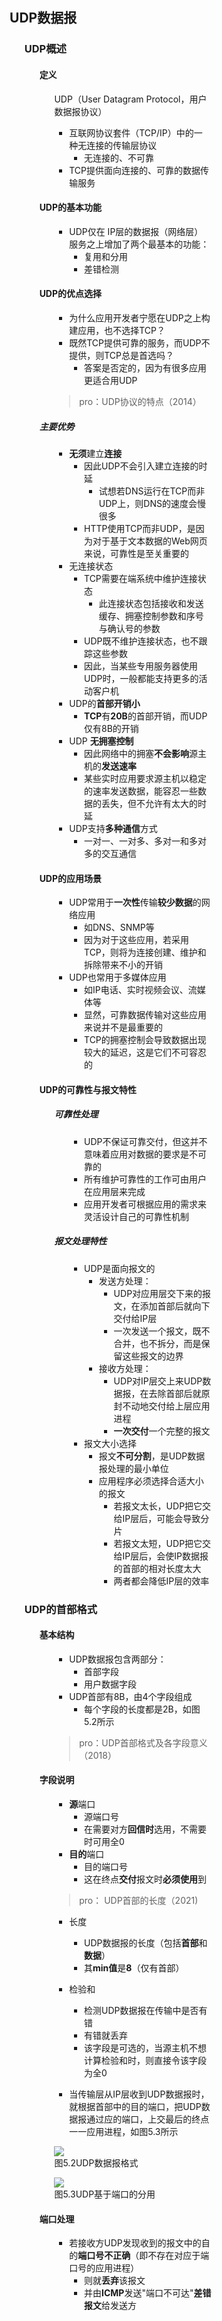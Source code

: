 <div style="float: left; width: 64%; padding: 1%;">

## UDP数据报  

<ul>

### UDP概述  

<ul>

#### 定义

<ul>

UDP（User Datagram Protocol，用户数据报协议）
- 互联网协议套件（TCP/IP）中的一种无连接的传输层协议
  - 无连接的、不可靠
- TCP提供面向连接的、可靠的数据传输服务

</ul>

#### UDP的基本功能

<ul>

- UDP仅在 IP层的数据报（网络层） 服务之上增加了两个最基本的功能：
  - 复用和分用
  - 差错检测

</ul>

#### UDP的优点选择

<ul>

- 为什么应用开发者宁愿在UDP之上构建应用，也不选择TCP？
- 既然TCP提供可靠的服务，而UDP不提供，则TCP总是首选吗？
  - 答案是否定的，因为有很多应用更适合用UDP

> pro：UDP协议的特点（2014）

</ul>

##### 主要优势

<ul>

- **无须**建立**连接**
  - 因此UDP不会引入建立连接的时延
    - 试想若DNS运行在TCP而非UDP上，则DNS的速度会慢很多
  - HTTP使用TCP而非UDP，是因为对于基于文本数据的Web网页来说，可靠性是至关重要的
- 无连接状态
  - TCP需要在端系统中维护连接状态
    - 此连接状态包括接收和发送缓存、拥塞控制参数和序号与确认号的参数
  - UDP既不维护连接状态，也不跟踪这些参数
  - 因此，当某些专用服务器使用UDP时，一般都能支持更多的活动客户机
- UDP的**首部开销小**
  - **TCP**有**20B**的首部开销，而UDP仅有8B的开销
- UDP **无拥塞控制**
  - 因此网络中的拥塞**不会影响**源主机的**发送速率**
  - 某些实时应用要求源主机以稳定的速率发送数据，能容忍一些数据的丢失，但不允许有太大的时延
- UDP支持**多种通信**方式
  - 一对一、一对多、多对一和多对多的交互通信

</ul>

#### UDP的应用场景

<ul>

- UDP常用于**一次性**传输**较少数据**的网络应用
  - 如DNS、SNMP等
  - 因为对于这些应用，若采用TCP，则将为连接创建、维护和拆除带来不小的开销
- UDP也常用于多媒体应用
  - 如IP电话、实时视频会议、流媒体等
  - 显然，可靠数据传输对这些应用来说并不是最重要的
  - TCP的拥塞控制会导致数据出现较大的延迟，这是它们不可容忍的

</ul>

#### UDP的可靠性与报文特性

<ul>

##### 可靠性处理

<ul>

- UDP不保证可靠交付，但这并不意味着应用对数据的要求是不可靠的
- 所有维护可靠性的工作可由用户在应用层来完成
- 应用开发者可根据应用的需求来灵活设计自己的可靠性机制

</ul>

##### 报文处理特性

<ul>

- UDP是面向报文的
  - 发送方处理：
    - UDP对应用层交下来的报文，在添加首部后就向下交付给IP层
    - 一次发送一个报文，既不合并，也不拆分，而是保留这些报文的边界
  - 接收方处理：
    - UDP对IP层交上来UDP数据报，在去除首部后就原封不动地交付给上层应用进程
    - **一次交付**一个完整的报文
- 报文大小选择
  - 报文**不可分割**，是UDP数据报处理的最小单位
  - 应用程序必须选择合适大小的报文
    - 若报文太长，UDP把它交给IP层后，可能会导致分片
    - 若报文太短，UDP把它交给IP层后，会使IP数据报的首部的相对长度太大
    - 两者都会降低IP层的效率

</ul>

</ul>

</ul>

### UDP的首部格式  

<ul>

#### 基本结构

<ul>

- UDP数据报包含两部分：
  - 首部字段
  - 用户数据字段
- UDP首部有8B，由4个字段组成
  - 每个字段的长度都是2B，如图5.2所示

> pro：UDP首部格式及各字段意义（2018）

</ul>

#### 字段说明

<ul>

- **源**端口
  - 源端口号
  - 在需要对方**回信时**选用，不需要时可用全0
- **目的**端口
  - 目的端口号
  - 这在终点**交付**报文时**必须使用**到

> pro： UDP首部的长度（2021)

- 长度
  - UDP数据报的长度（包括**首部**和**数据**）
  - 其**min值**是**8**（仅有首部）
- 检验和
  - 检测UDP数据报在传输中是否有错
  - 有错就丢弃
  - 该字段是可选的，当源主机不想计算检验和时，则直接令该字段为全0

- 当传输层从IP层收到UDP数据报时，就根据首部中的目的端口，把UDP数据报通过应的端口，上交最后的终点一一应用进程，如图5.3所示

![](https://cdn-mineru.openxlab.org.cn/model-mineru/prod/da63d7c9b93503146918383294c5c15589fdbdc37358c5de93970ddb49063021.jpg)  
图5.2UDP数据报格式  

![](https://cdn-mineru.openxlab.org.cn/model-mineru/prod/a16cc2056a05a15b10c395b7339bc3ac5fd58814468389f9a0015024fd2be756.jpg)  
图5.3UDP基于端口的分用  

</ul>

#### 端口处理

<ul>

- 若接收方UDP发现收到的报文中的自的**端口号不正确**（即不存在对应于端口号的应用进程）
  - 则就**丢弃**该报文
  - 并由**ICMP**发送"端口不可达"**差错报文**给发送方

</ul>

</ul>

</ul>

</div>
<div style="float: right; width: 26%; padding: 1%;">

</div>
<div style="clear: both;"></div>

